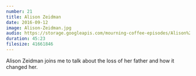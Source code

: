 ```yaml
---
number: 21
title: Alison Zeidman
date: 2016-09-12
image: Alison-Zeidman.jpg
audio: https://storage.googleapis.com/mourning-coffee-episodes/Alison%20Zeidman%20Release.mp3
duration: 45:23
filesize: 41661846
---
```


Alison Zeidman joins me to talk about the loss of her father and how it changed her. 
